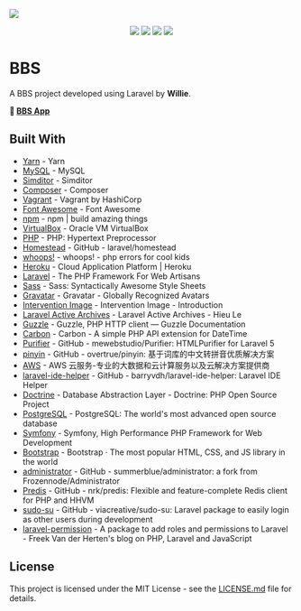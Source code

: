 ![](https://repository-images.githubusercontent.com/191184100/9b36db00-8bd1-11e9-896c-decdfb5c879e)

<p align="center">
  <a href="https://github.com/WillieWangWei"><img src="https://img.shields.io/travis/php-v/WillieWangWei/weibo.svg"></a>
  <a href="https://travis-ci.com/WillieWangWei/Weibo"><img src="https://img.shields.io/travis/com/WillieWangWei/BBS.svg"></a>
  <a href="https://github.com/WillieWangWei"><img src="https://img.shields.io/github/repo-size/WillieWangWei/BBS.svg"></a>
  <a href="https://github.com/WillieWangWei/BBS/blob/master/LICENSE"><img src="https://img.shields.io/github/license/WillieWangWei/bbs.svg"></a>
</p>

# BBS

A BBS project developed using Laravel by **Willie**.

**🎉 [BBS App](https://bbs-willie.herokuapp.com/)**

## Built With

* [Yarn](https://yarnpkg.com/) - Yarn
* [MySQL](https://www.mysql.com/) - MySQL
* [Simditor](https://simditor.tower.im/) - Simditor
* [Composer](https://getcomposer.org/) - Composer
* [Vagrant](https://www.vagrantup.com/) - Vagrant by HashiCorp
* [Font Awesome](https://fontawesome.com/) - Font Awesome
* [npm](https://www.npmjs.com/) - npm | build amazing things
* [VirtualBox](https://www.virtualbox.org/) - Oracle VM VirtualBox
* [PHP](https://php.net/) - PHP: Hypertext Preprocessor
* [Homestead](https://github.com/laravel/homestead) - GitHub - laravel/homestead
* [whoops!](http://filp.github.io/whoops/) - whoops! - php errors for cool kids
* [Heroku](https://heroku.com/) - Cloud Application Platform | Heroku
* [Laravel](https://laravel.com/) - The PHP Framework For Web Artisans
* [Sass](https://sass-lang.com/) - Sass: Syntactically Awesome Style Sheets
* [Gravatar](https://en.gravatar.com/) - Gravatar - Globally Recognized Avatars
* [Intervention Image](http://image.intervention.io/) - Intervention Image - Introduction
* [Laravel Active Archives](https://www.hieule.info/tag/laravel-active) - Laravel Active Archives - Hieu Le
* [Guzzle](http://guzzlephp.org/) - Guzzle, PHP HTTP client — Guzzle Documentation
* [Carbon](https://carbon.nesbot.com/) - Carbon - A simple PHP API extension for DateTime
* [Purifier](https://github.com/mewebstudio/Purifier) - GitHub - mewebstudio/Purifier: HTMLPurifier for Laravel 5
* [pinyin](https://github.com/overtrue/pinyin) - GitHub - overtrue/pinyin: 基于词库的中文转拼音优质解决方案
* [AWS](https://aws.amazon.com) - AWS 云服务-专业的大数据和云计算服务以及云解决方案提供商
* [laravel-ide-helper](https://github.com/barryvdh/laravel-ide-helper) - GitHub - barryvdh/laravel-ide-helper: Laravel IDE Helper
* [Doctrine](https://www.doctrine-project.org/projects/dbal.html) - Database Abstraction Layer - Doctrine: PHP Open Source Project
* [PostgreSQL](https://www.postgresql.org/) - PostgreSQL: The world's most advanced open source database
* [Symfony](https://symfony.com/) - Symfony, High Performance PHP Framework for Web Development
* [Bootstrap](https://getbootstrap.com/) - Bootstrap · The most popular HTML, CSS, and JS library in the world
* [administrator](https://github.com/summerblue/administrator) - GitHub - summerblue/administrator: a fork from Frozennode/Administrator
* [Predis](https://github.com/nrk/predis) - GitHub - nrk/predis: Flexible and feature-complete Redis client for PHP and HHVM
* [sudo-su](https://github.com/viacreative/sudo-su) - GitHub - viacreative/sudo-su: Laravel package to easily login as other users during development
* [laravel-permission](https://freek.dev/270-a-package-to-add-roles-and-permissions-to-laravel) - A package to add roles and permissions to Laravel - Freek Van der Herten's blog on PHP, Laravel and JavaScript

## License

This project is licensed under the MIT License - see the [LICENSE.md](https://github.com/WillieWangWei/BBS/blob/master/LICENSE) file for details.
